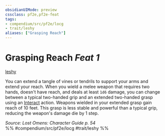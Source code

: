 ```yaml
---
obsidianUIMode: preview
cssclass: pf2e,pf2e-feat
tags:
- compendium/src/pf2e/locg
- trait/leshy
aliases: ["Grasping Reach"]
---
```

# Grasping Reach  *Feat 1*  
[leshy](../../rules/traits/leshy-b1.md)  


You can extend a tangle of vines or tendrils to support your arms and extend your reach. When you wield a melee weapon that requires two hands, doesn't have reach, and deals at least `1d6` damage, you can change between a typical two-handed grip and an extended two-handed grasp using an [Interact](../../rules/actions/interact.md) action. Weapons wielded in your extended grasp gain reach of 10 feet. This grasp is less stable and powerful than a typical grip, reducing the weapon's damage die by 1 step.

*Source: Lost Omens: Character Guide p. 54*  
%% #compendium/src/pf2e/locg #trait/leshy %%